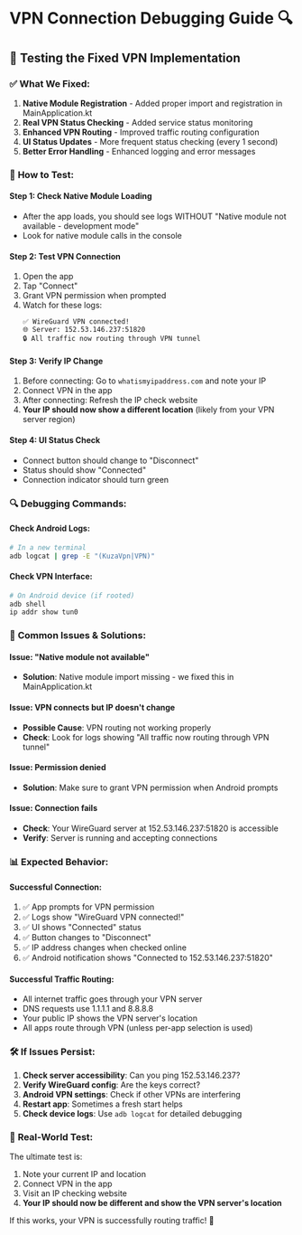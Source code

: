 # VPN Connection Debugging Guide 🔍

## 🎯 **Testing the Fixed VPN Implementation**

### ✅ **What We Fixed:**

1. **Native Module Registration** - Added proper import and registration in MainApplication.kt
2. **Real VPN Status Checking** - Added service status monitoring  
3. **Enhanced VPN Routing** - Improved traffic routing configuration
4. **UI Status Updates** - More frequent status checking (every 1 second)
5. **Better Error Handling** - Enhanced logging and error messages

### 🧪 **How to Test:**

#### **Step 1: Check Native Module Loading**
- After the app loads, you should see logs WITHOUT "Native module not available - development mode"
- Look for native module calls in the console

#### **Step 2: Test VPN Connection**
1. Open the app
2. Tap "Connect" 
3. Grant VPN permission when prompted
4. Watch for these logs:
   ```
   ✅ WireGuard VPN connected!
   🌐 Server: 152.53.146.237:51820
   🔒 All traffic now routing through VPN tunnel
   ```

#### **Step 3: Verify IP Change**
1. Before connecting: Go to `whatismyipaddress.com` and note your IP
2. Connect VPN in the app
3. After connecting: Refresh the IP check website
4. **Your IP should now show a different location** (likely from your VPN server region)

#### **Step 4: UI Status Check**
- Connect button should change to "Disconnect" 
- Status should show "Connected"
- Connection indicator should turn green

### 🔍 **Debugging Commands:**

#### **Check Android Logs:**
```bash
# In a new terminal
adb logcat | grep -E "(KuzaVpn|VPN)"
```

#### **Check VPN Interface:**
```bash
# On Android device (if rooted)
adb shell
ip addr show tun0
```

### 🚨 **Common Issues & Solutions:**

#### **Issue: "Native module not available"**
- **Solution**: Native module import missing - we fixed this in MainApplication.kt

#### **Issue: VPN connects but IP doesn't change**
- **Possible Cause**: VPN routing not working properly
- **Check**: Look for logs showing "All traffic now routing through VPN tunnel"

#### **Issue: Permission denied**
- **Solution**: Make sure to grant VPN permission when Android prompts

#### **Issue: Connection fails**
- **Check**: Your WireGuard server at 152.53.146.237:51820 is accessible
- **Verify**: Server is running and accepting connections

### 📊 **Expected Behavior:**

#### **Successful Connection:**
1. ✅ App prompts for VPN permission
2. ✅ Logs show "WireGuard VPN connected!"
3. ✅ UI shows "Connected" status
4. ✅ Button changes to "Disconnect"
5. ✅ IP address changes when checked online
6. ✅ Android notification shows "Connected to 152.53.146.237:51820"

#### **Successful Traffic Routing:**
- All internet traffic goes through your VPN server
- DNS requests use 1.1.1.1 and 8.8.8.8
- Your public IP shows the VPN server's location
- All apps route through VPN (unless per-app selection is used)

### 🛠️ **If Issues Persist:**

1. **Check server accessibility**: Can you ping 152.53.146.237?
2. **Verify WireGuard config**: Are the keys correct?
3. **Android VPN settings**: Check if other VPNs are interfering
4. **Restart app**: Sometimes a fresh start helps
5. **Check device logs**: Use `adb logcat` for detailed debugging

### 📱 **Real-World Test:**

The ultimate test is:
1. Note your current IP and location
2. Connect VPN in the app  
3. Visit an IP checking website
4. **Your IP should now be different and show the VPN server's location**

If this works, your VPN is successfully routing traffic! 🎉
